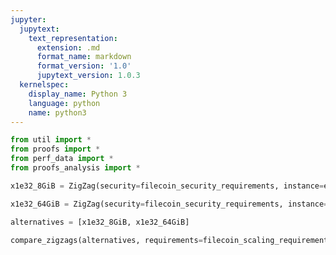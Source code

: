 ```yaml
---
jupyter:
  jupytext:
    text_representation:
      extension: .md
      format_name: markdown
      format_version: '1.0'
      jupytext_version: 1.0.3
  kernelspec:
    display_name: Python 3
    language: python
    name: python3
---
```


```python
from util import *
from proofs import *
from perf_data import *
from proofs_analysis import *
```

```python
x1e32_8GiB = ZigZag(security=filecoin_security_requirements, instance=ec2_x1e32_xlarge, partitions=8)
```

```python
x1e32_64GiB = ZigZag(security=filecoin_security_requirements, instance=x1e32_xlarge_64, partitions=8)
```

```python
alternatives = [x1e32_8GiB, x1e32_64GiB]
```

```python
compare_zigzags(alternatives, requirements=filecoin_scaling_requirements)
```

```python

```
